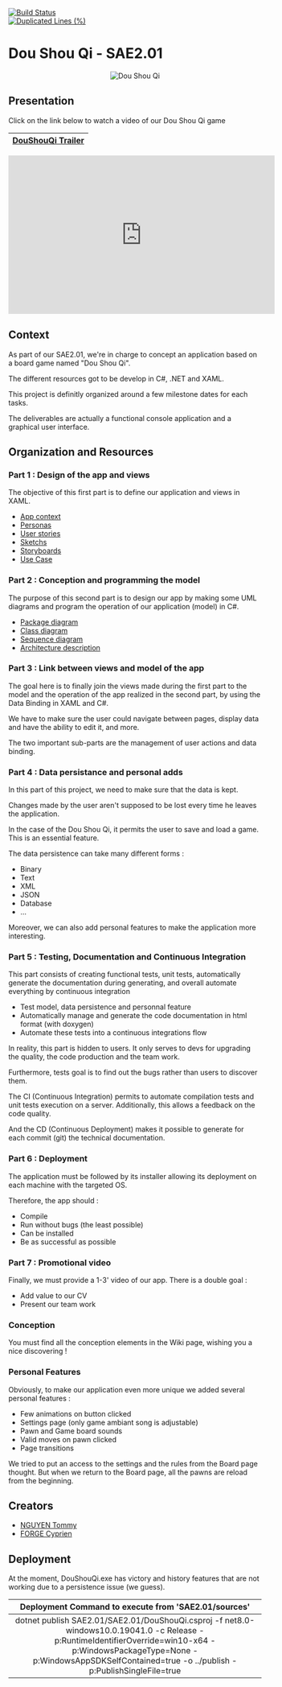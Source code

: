 [![Build Status](https://codefirst.iut.uca.fr/api/badges/cyprien.forge/SAE2.01/status.svg)](https://codefirst.iut.uca.fr/cyprien.forge/SAE2.01)  
[![Duplicated Lines (%)](https://codefirst.iut.uca.fr/sonar/api/project_badges/measure?project=SAE201&metric=duplicated_lines_density&token=f95119286a2026a0c4863eec53ce412523335144)](https://codefirst.iut.uca.fr/sonar/dashboard?id=SAE201)

# Dou Shou Qi - SAE2.01

<p align="center">
  <img src="https://codefirst.iut.uca.fr/git/cyprien.forge/SAE2.01/wiki/raw/Images/DouShouQi_Title.png" alt="Dou Shou Qi">
</p>

## Presentation

Click on the link below to watch a video of our Dou Shou Qi game

| [DouShouQi Trailer](https://opencast.dsi.uca.fr/paella/ui/watch.html?id=e553be22-2ce0-4ab7-b346-0dd5f9f4b6ac) |
| -- |

<iframe src="https://opencast.dsi.uca.fr/paella/ui/watch.html?id=e553be22-2ce0-4ab7-b346-0dd5f9f4b6ac" width="530" height="315" frameborder="0" scrolling="no" marginwidth="0" marginheight="0" allowfullscreen="true" webkitallowfullscreen="true" mozallowfullscreen="true" allowfullscreen> </iframe>


## Context

As part of our SAE2.01, we're in charge to concept an application based on a board game named "Dou Shou Qi".

The different resources got to be develop in C#, .NET and XAML.

This project is definitly organized around a few milestone dates for each tasks.

The deliverables are actually a functional console application and a graphical user interface.

## Organization and Resources

### Part 1 : Design of the app and views

The objective of this first part is to define our application and views in XAML.

* [App context](https://codefirst.iut.uca.fr/git/cyprien.forge/SAE2.01/wiki/Contexte)
* [Personas](https://codefirst.iut.uca.fr/git/cyprien.forge/SAE2.01/wiki/Personas)
* [User stories](https://codefirst.iut.uca.fr/git/cyprien.forge/SAE2.01/wiki/Personas)
* [Sketchs](https://codefirst.iut.uca.fr/git/cyprien.forge/SAE2.01/wiki/Sketch)
* [Storyboards](https://codefirst.iut.uca.fr/git/cyprien.forge/SAE2.01/wiki/Storyboard)
* [Use Case](https://codefirst.iut.uca.fr/git/cyprien.forge/SAE2.01/wiki/Diagramme-de-cas-d%27utilisation)

### Part 2 : Conception and programming the model

The purpose of this second part is to design our app by making some UML diagrams and program the operation of our application (model) in C#.

* [Package diagram](https://codefirst.iut.uca.fr/git/cyprien.forge/SAE2.01/wiki/Diagramme-de-paquetage)
* [Class diagram](https://codefirst.iut.uca.fr/git/cyprien.forge/SAE2.01/wiki/Diagramme-de-classe)
* [Sequence diagram](https://codefirst.iut.uca.fr/git/cyprien.forge/SAE2.01/wiki/Diagramme-de-s%C3%A9quence)
* [Architecture description](https://codefirst.iut.uca.fr/git/cyprien.forge/SAE2.01/wiki/Description-de-l%27architecture-de-l%27application)

### Part 3 : Link between views and model of the app

The goal here is to finally join the views made during the first part to the model and the operation of the app realized in the second part, by using the Data Binding in XAML and C#.

We have to make sure the user could navigate between pages, display data and have the ability to edit it, and more.

The two important sub-parts are the management of user actions and data binding.  

### Part 4 : Data persistance and personal adds

In this part of this project, we need to make sure that the data is kept. 

Changes made by the user aren't supposed to be lost every time he leaves the application.

In the case of the Dou Shou Qi, it permits the user to save and load a game. This is an essential feature.

The data persistence can take many different forms : 

* Binary
* Text
* XML
* JSON
* Database
* ...

Moreover, we can also add personal features to make the application more interesting.

### Part 5 : Testing, Documentation and Continuous Integration

This part consists of creating functional tests, unit tests, automatically generate the documentation during generating, and overall automate everything by continuous integration 

* Test model, data persistence and personnal feature
* Automatically manage and generate  the code documentation in html format (with doxygen) 
* Automate these tests into a continuous integrations flow

In reality, this part is hidden to users.
It only serves to devs for upgrading the quality, the code production and the team work.

Furthermore, tests goal is to find out the bugs rather than users to discover them. 

The CI (Continuous Integration) permits to automate compilation tests and unit tests execution on a server. Additionally, this allows a feedback on the code quality.

And the CD (Continuous Deployment) makes it possible to generate for each commit (git) the technical documentation.

### Part 6 : Deployment

The application must be followed by its installer allowing its deployment on each machine with the targeted OS.

Therefore, the app should :

* Compile
* Run without bugs (the least possible)
* Can be installed
* Be as successful as possible

### Part 7 : Promotional video

Finally, we must provide a 1-3' video of our app. There is a double goal :

* Add value to our CV
* Present our team work

### Conception

You must find all the conception elements in the Wiki page, wishing you a nice discovering !

### Personal Features

Obviously, to make our application even more unique we added several personal features :

- Few animations on button clicked
- Settings page (only game ambiant song is adjustable)
- Pawn and Game board sounds
- Valid moves on pawn clicked
- Page transitions

We tried to put an access to the settings and the rules from the Board page thought.
But when we return to the Board page, all the pawns are reload from the beginning.

## Creators

* [NGUYEN Tommy](https://codefirst.iut.uca.fr/git/tommy.nguyen2)
* [FORGE Cyprien](https://codefirst.iut.uca.fr/git/cyprien.forge)

## Deployment

At the moment, DouShouQi.exe has victory and history features that are not working due to a persistence issue (we guess).

| Deployment Command to execute from 'SAE2.01/sources' |
| :--------: |
| dotnet publish SAE2.01/SAE2.01/DouShouQi.csproj -f net8.0-windows10.0.19041.0 -c Release -p:RuntimeIdentifierOverride=win10-x64 -p:WindowsPackageType=None -p:WindowsAppSDKSelfContained=true -o ../publish -p:PublishSingleFile=true |
